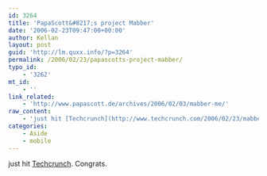 ```yaml
---
id: 3264
title: 'PapaScott&#8217;s project Mabber'
date: '2006-02-23T09:47:00+00:00'
author: Kellan
layout: post
guid: 'http://lm.quxx.info/?p=3264'
permalink: /2006/02/23/papascotts-project-mabber/
typo_id:
    - '3262'
mt_id:
    - ''
link_related:
    - 'http://www.papascott.de/archives/2006/02/03/mabber-me/'
raw_content:
    - 'just hit [Techcrunch](http://www.techcrunch.com/2006/02/23/mabber-mobile-instant-messaging/).  Congrats.'
categories:
    - Aside
    - mobile
---
```


just hit [Techcrunch](http://www.techcrunch.com/2006/02/23/mabber-mobile-instant-messaging/). Congrats.